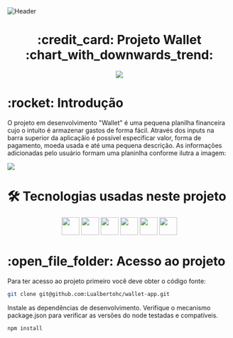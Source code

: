 <div>
<img align="center" alt="Header" src="https://c.pxhere.com/images/6f/06/fe92917bc609d26fcf19c03281d0-1569431.jpg!d" />
</div>

<h1 align="center"> :credit_card: Projeto Wallet :chart_with_downwards_trend: </h1>

<p align="center">
<img src="http://img.shields.io/static/v1?label=STATUS&message=EM%20DESENVOLVIMENTO&color=GREEN&style=for-the-badge"/>
</p>

<h1> :rocket: Introdução </h1>

<p>
O projeto em desenvolvimento "Wallet" é uma pequena planilha financeira cujo o intuito é armazenar gastos de forma fácil. Através dos inputs na barra superior da aplicaçãio é possível especificar valor, forma de pagamento, moeda usada e até uma pequena descrição. As informações adicionadas pelo usuário formam uma planinlha conforme ilutra a imagem:
</p>

<div>
<img src="https://live.staticflickr.com/65535/52618578708_ed4340bd21_k.jpg" />
</div>

<h1>🛠 Tecnologias usadas neste projeto</h1>

<p align="center">
<img src="https://img.shields.io/badge/javascript-%23323330.svg?style=for-the-badge&logo=javascript&logoColor=%23F7DF1E" height=40/>
<img src="https://img.shields.io/badge/-HTML5-E34F26?style=for-the-badge&logo=HTML5&logoColor=%23F7DF1E" height=40/>
<img src="https://img.shields.io/badge/-CSS3-1572B6?style=for-the-badge&logo=CSS3&logoColor=%23F7DF1E" height=40/>
<img src="https://img.shields.io/badge/MUI-%230081CB.svg?style=for-the-badge&logo=material-ui&logoColor=white" height=40/>
<img src="https://img.shields.io/badge/jest-%23F24E1E.svg?style=for-the-badge&logo=jest&logoColor=white" height=40/>
<img src="https://img.shields.io/badge/react-%2320232a.svg?style=for-the-badge&logo=react&logoColor=%2361DAFB" height=40/>
</p>

<h1> :open_file_folder: Acesso ao projeto</h1>

<p>
Para ter acesso ao projeto primeiro você deve obter o código fonte:
</p>

```sh
git clone git@github.com:Lualbertohc/wallet-app.git
```

<p>
Instale as dependências de desenvolvimento. Verifique o mecanismo package.json para verificar as versões do node testadas e compatíveis.
</p>

```sh
npm install
```


